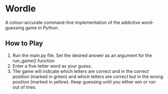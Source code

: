 # Wordle
A colour-accurate command-line implementation of the addictive word-guessing game in Python.

## How to Play
1. Run the main.py file. Set the desired answer as an argument for the run_game() function
2. Enter a five-letter word as your guess.
3. The game will indicate which letters are correct and in the correct position (marked in green) and which letters are correct but in the wrong position (marked in yellow).
Keep guessing until you either win or run out of tries.
